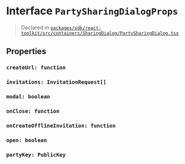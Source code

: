 # Interface `PartySharingDialogProps`
> Declared in [`packages/sdk/react-toolkit/src/containers/SharingDialog/PartySharingDialog.tsx`]()


## Properties
### `createUrl: function`
### `invitations: InvitationRequest[]`
### `modal: boolean`
### `onClose: function`
### `onCreateOfflineInvitation: function`
### `open: boolean`
### `partyKey: PublicKey`